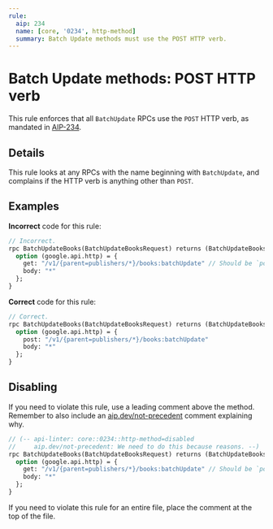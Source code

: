 ```yaml
---
rule:
  aip: 234
  name: [core, '0234', http-method]
  summary: Batch Update methods must use the POST HTTP verb.
---
```


# Batch Update methods: POST HTTP verb

This rule enforces that all `BatchUpdate` RPCs use the `POST` HTTP verb, as
mandated in [AIP-234][].

## Details

This rule looks at any RPCs with the name beginning with `BatchUpdate`, and
complains if the HTTP verb is anything other than `POST`.

## Examples

**Incorrect** code for this rule:

```proto
// Incorrect.
rpc BatchUpdateBooks(BatchUpdateBooksRequest) returns (BatchUpdateBooksResponse) {
  option (google.api.http) = {
    get: "/v1/{parent=publishers/*}/books:batchUpdate" // Should be `post:`.
    body: "*"
  };
}
```

**Correct** code for this rule:

```proto
// Correct.
rpc BatchUpdateBooks(BatchUpdateBooksRequest) returns (BatchUpdateBooksResponse) {
  option (google.api.http) = {
    post: "/v1/{parent=publishers/*}/books:batchUpdate"
    body: "*"
  };
}
```

## Disabling

If you need to violate this rule, use a leading comment above the method.
Remember to also include an [aip.dev/not-precedent][] comment explaining why.

```proto
// (-- api-linter: core::0234::http-method=disabled
//     aip.dev/not-precedent: We need to do this because reasons. --)
rpc BatchUpdateBooks(BatchUpdateBooksRequest) returns (BatchUpdateBooksResponse) {
  option (google.api.http) = {
    get: "/v1/{parent=publishers/*}/books:batchUpdate" // Should be `post:`.
    body: "*"
  };
}
```

If you need to violate this rule for an entire file, place the comment at the
top of the file.

[aip-234]: https://aip.dev/234
[aip.dev/not-precedent]: https://aip.dev/not-precedent
